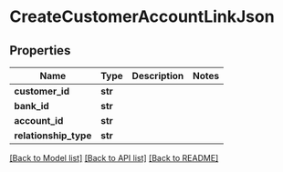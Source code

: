 # CreateCustomerAccountLinkJson

## Properties
Name | Type | Description | Notes
------------ | ------------- | ------------- | -------------
**customer_id** | **str** |  | 
**bank_id** | **str** |  | 
**account_id** | **str** |  | 
**relationship_type** | **str** |  | 

[[Back to Model list]](../README.md#documentation-for-models) [[Back to API list]](../README.md#documentation-for-api-endpoints) [[Back to README]](../README.md)


